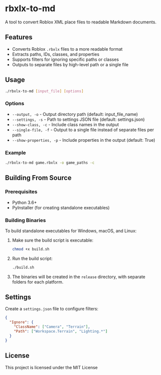 # rbxlx-to-md

A tool to convert Roblox XML place files to readable Markdown documents.

## Features

- Converts Roblox `.rbxlx` files to a more readable format
- Extracts paths, IDs, classes, and properties
- Supports filters for ignoring specific paths or classes
- Outputs to separate files by high-level path or a single file

## Usage

```bash
./rbxlx-to-md [input_file] [options]
```

### Options

- `--output, -o` - Output directory path (default: input_file_name)
- `--settings, -s` - Path to settings JSON file (default: settings.json)
- `--show-class, -c` - Include class names in the output
- `--single-file, -f` - Output to a single file instead of separate files per path
- `--show-properties, -p` - Include properties in the output (default: True)

### Example

```bash
./rbxlx-to-md game.rbxlx -o game_paths -c
```

## Building From Source

### Prerequisites

- Python 3.6+
- PyInstaller (for creating standalone executables)

### Building Binaries

To build standalone executables for Windows, macOS, and Linux:

1. Make sure the build script is executable:
   ```bash
   chmod +x build.sh
   ```

2. Run the build script:
   ```bash
   ./build.sh
   ```

3. The binaries will be created in the `release` directory, with separate folders for each platform.

## Settings

Create a `settings.json` file to configure filters:

```json
{
  "Ignore": {
    "ClassName": ["Camera", "Terrain"],
    "Path": ["Workspace.Terrain", "Lighting.*"]
  }
}
```

## License

This project is licensed under the MIT License
